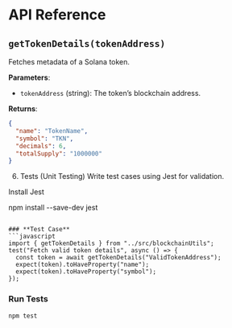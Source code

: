 # API Reference

## `getTokenDetails(tokenAddress)`
Fetches metadata of a Solana token.

**Parameters**:
- `tokenAddress` (string): The token’s blockchain address.

**Returns**:
```json
{
  "name": "TokenName",
  "symbol": "TKN",
  "decimals": 6,
  "totalSupply": "1000000"
}
```

6. Tests (Unit Testing)
Write test cases using Jest for validation.

Install Jest 

npm install --save-dev jest
```

### **Test Case**
```javascript
import { getTokenDetails } from "../src/blockchainUtils";
test("Fetch valid token details", async () => { 
  const token = await getTokenDetails("ValidTokenAddress");
  expect(token).toHaveProperty("name");
  expect(token).toHaveProperty("symbol");
});
```

### **Run Tests**
```bash
npm test
```
